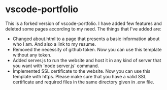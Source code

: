 # vscode-portfolio
This is a forked version of vscode-portfolio. I have added few features and deleted some pages according to my need.
The things that I've added are:

- Changed about.html to a page that presents a basic information about who I am. And also a link to my resume.
- Removed the necessity of github token. Now you can use this template without any token.
- Added server.js to run the website and host it in any kind of server that you want with 'node server.js' command.
- Implemented SSL certificate to the website. Now you can use this template with https. Please make sure that you have a valid SSL certificate and required files in the same directory given in .env file.
